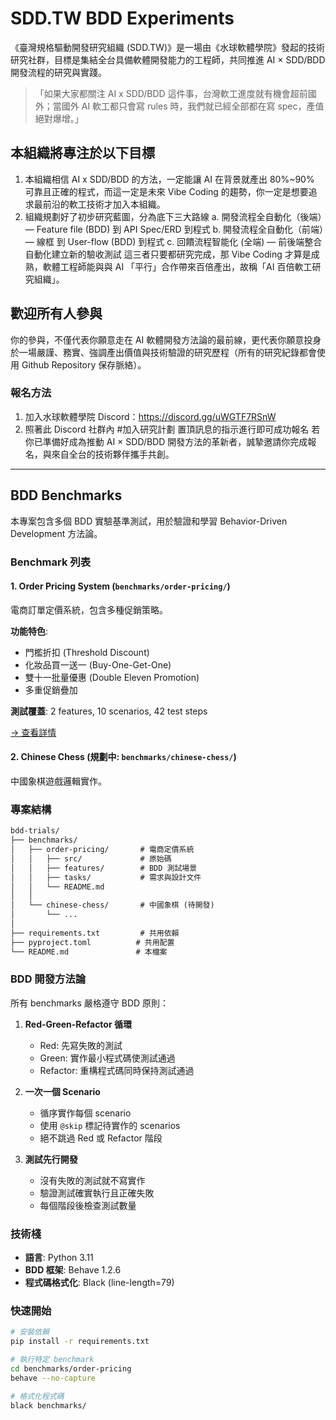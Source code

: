 # SDD.TW BDD Experiments

《臺灣規格驅動開發研究組織 (SDD.TW)》是一場由《水球軟體學院》發起的技術研究社群，目標是集結全台具備軟體開發能力的工程師，共同推進 AI × SDD/BDD 開發流程的研究與實踐。

> 「如果大家都關注 AI x SDD/BDD 這件事，台灣軟工進度就有機會超前國外；當國外 AI 軟工都只會寫 rules 時，我們就已經全部都在寫 spec，產值絕對爆增。」

## 本組織將專注於以下目標

1. 本組織相信 AI x SDD/BDD 的方法，一定能讓 AI 在背景就產出 80%~90% 可靠且正確的程式，而這一定是未來 Vibe Coding 的趨勢，你一定是想要追求最前沿的軟工技術才加入本組織。
2. 組織規劃好了初步研究藍圖，分為底下三大路線
    a. 開發流程全自動化（後端）— Feature file (BDD) 到 API Spec/ERD 到程式
    b. 開發流程全自動化（前端）— 線框 到 User-flow (BDD) 到程式
    c. 回饋流程智能化 (全端) — 前後端整合自動化建立新的驗收測試
這三者只要都研究完成，那 Vibe Coding 才算是成熟，軟體工程師能與與 AI 「平行」合作帶來百倍產出，故稱「AI 百倍軟工研究組織」。

## 歡迎所有人參與

你的參與，不僅代表你願意走在 AI 軟體開發方法論的最前線，更代表你願意投身於一場嚴謹、務實、強調產出價值與技術驗證的研究歷程（所有的研究紀錄都會使用 Github Repository 保存脈絡）。

### 報名方法

1. 加入水球軟體學院 Discord：<https://discord.gg/uWGTF7RSnW>
2. 照著此 Discord 社群內 #加入研究計劃 置頂訊息的指示進行即可成功報名
若你已準備好成為推動 AI × SDD/BDD 開發方法的革新者，誠摯邀請你完成報名，與來自全台的技術夥伴攜手共創。

---

## BDD Benchmarks

本專案包含多個 BDD 實驗基準測試，用於驗證和學習 Behavior-Driven Development 方法論。

### Benchmark 列表

#### 1. Order Pricing System (`benchmarks/order-pricing/`)

電商訂單定價系統，包含多種促銷策略。

**功能特色**:

- 門檻折扣 (Threshold Discount)
- 化妝品買一送一 (Buy-One-Get-One)
- 雙十一批量優惠 (Double Eleven Promotion)
- 多重促銷疊加

**測試覆蓋**: 2 features, 10 scenarios, 42 test steps

[→ 查看詳情](benchmarks/order-pricing/README.md)

#### 2. Chinese Chess (規劃中: `benchmarks/chinese-chess/`)

中國象棋遊戲邏輯實作。

### 專案結構

```markdown
bdd-trials/
├── benchmarks/
│   ├── order-pricing/       # 電商定價系統
│   │   ├── src/             # 原始碼
│   │   ├── features/        # BDD 測試場景
│   │   ├── tasks/           # 需求與設計文件
│   │   └── README.md
│   │
│   └── chinese-chess/       # 中國象棋 (待開發)
│       └── ...
│
├── requirements.txt         # 共用依賴
├── pyproject.toml          # 共用配置
└── README.md               # 本檔案
```

### BDD 開發方法論

所有 benchmarks 嚴格遵守 BDD 原則：

1. **Red-Green-Refactor 循環**
   - Red: 先寫失敗的測試
   - Green: 實作最小程式碼使測試通過
   - Refactor: 重構程式碼同時保持測試通過

2. **一次一個 Scenario**
   - 循序實作每個 scenario
   - 使用 `@skip` 標記待實作的 scenarios
   - 絕不跳過 Red 或 Refactor 階段

3. **測試先行開發**
   - 沒有失敗的測試就不寫實作
   - 驗證測試確實執行且正確失敗
   - 每個階段後檢查測試數量

### 技術棧

- **語言**: Python 3.11
- **BDD 框架**: Behave 1.2.6
- **程式碼格式化**: Black (line-length=79)

### 快速開始

```bash
# 安裝依賴
pip install -r requirements.txt

# 執行特定 benchmark
cd benchmarks/order-pricing
behave --no-capture

# 格式化程式碼
black benchmarks/
```
